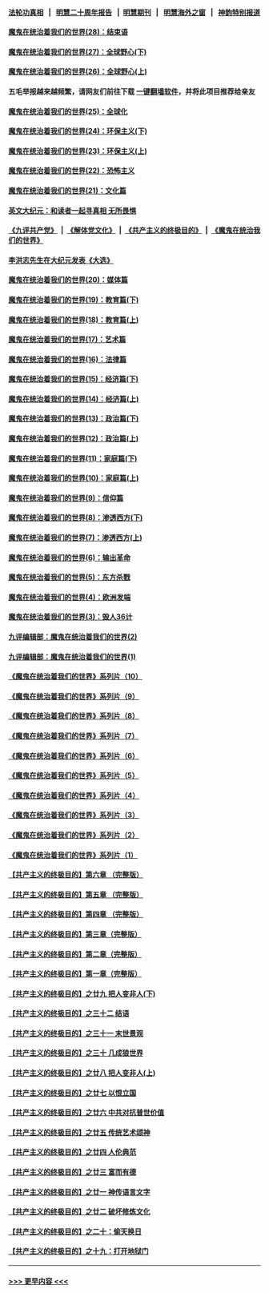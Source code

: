 #### [法轮功真相](https://github.com/gfw-breaker/truth/blob/master/README.md?t=0) &nbsp;&nbsp;|&nbsp;&nbsp; [明慧二十周年报告](https://github.com/gfw-breaker/mh-reports/blob/master/README.md?t=0) &nbsp;&nbsp;|&nbsp;&nbsp;[明慧期刊](https://github.com/gfw-breaker/mh-qikan) &nbsp;&nbsp;|&nbsp;&nbsp; [明慧海外之窗](https://github.com/gfw-breaker/mh-news/blob/master/README.md?t=0) &nbsp;&nbsp;|&nbsp;&nbsp; [神韵特别报道](https://github.com/gfw-breaker/mh-news/blob/master/shenyun.md?t=0)
#### [魔鬼在统治着我们的世界(28)：结束语](../pages/nsc422/n10936246.md?t=06190902) 
#### [魔鬼在统治着我们的世界(27)：全球野心(下)](../pages/nsc422/n10928319.md?t=06190902) 
#### [魔鬼在统治着我们的世界(26)：全球野心(上)](../pages/nsc422/n10900318.md?t=06190902) 
#### 五毛举报越来越频繁，请网友们前往下载 [一键翻墙软件](https://github.com/gfw-breaker/ssr-accounts)，并将此项目推荐给亲友
#### [魔鬼在统治着我们的世界(25)：全球化](../pages/nsc422/n10788205.md?t=06190902) 
#### [魔鬼在统治着我们的世界(24)：环保主义(下)](../pages/nsc422/n10695307.md?t=06190902) 
#### [魔鬼在统治着我们的世界(23)：环保主义(上)](../pages/nsc422/n10688613.md?t=06190902) 
#### [魔鬼在统治着我们的世界(22)：恐怖主义](../pages/nsc422/n10614727.md?t=06190902) 
#### [魔鬼在统治着我们的世界(21)：文化篇](../pages/nsc422/n10597706.md?t=06190902) 
#### [英文大纪元：和读者一起寻真相 无所畏惧](../pages/nsc422/n12542027.md?t=06190902) 
#### [《九评共产党》](https://github.com/begood0513/9ping.md/blob/master/README.md) &nbsp;|&nbsp; [《解体党文化》](../../../../jtdwh.md/blob/master/README.md)  &nbsp;|&nbsp; [《共产主义的终极目的》](../../../../gczydzjmd.md/blob/master/README.md) &nbsp;|&nbsp; [《魔鬼在统治我们的世界》](../../../../mgztzwmdsj.md/blob/master/README.md) 
#### [李洪志先生在大纪元发表《大选》](../pages/nsc422/n12534746.md?t=06190902) 
#### [魔鬼在统治着我们的世界(20)：媒体篇](../pages/nsc422/n10586579.md?t=06190902) 
#### [魔鬼在统治着我们的世界(19)：教育篇(下)](../pages/nsc422/n10564808.md?t=06190902) 
#### [魔鬼在统治着我们的世界(18)：教育篇(上)](../pages/nsc422/n10526970.md?t=06190902) 
#### [魔鬼在统治着我们的世界(17)：艺术篇](../pages/nsc422/n10499093.md?t=06190902) 
#### [魔鬼在统治着我们的世界(16)：法律篇](../pages/nsc422/n10485969.md?t=06190902) 
#### [魔鬼在统治着我们的世界(15)：经济篇(下)](../pages/nsc422/n10469975.md?t=06190902) 
#### [魔鬼在统治着我们的世界(14)：经济篇(上)](../pages/nsc422/n10457370.md?t=06190902) 
#### [魔鬼在统治着我们的世界(13)：政治篇(下)](../pages/nsc422/n10448270.md?t=06190902) 
#### [魔鬼在统治着我们的世界(12)：政治篇(上)](../pages/nsc422/n10444576.md?t=06190902) 
#### [魔鬼在统治着我们的世界(11)：家庭篇(下)](../pages/nsc422/n10440961.md?t=06190902) 
#### [魔鬼在统治着我们的世界(10)：家庭篇(上)](../pages/nsc422/n10435448.md?t=06190902) 
#### [魔鬼在统治着我们的世界(9)：信仰篇](../pages/nsc422/n10432159.md?t=06190902) 
#### [魔鬼在统治着我们的世界(8)：渗透西方(下)](../pages/nsc422/n10429603.md?t=06190902) 
#### [魔鬼在统治着我们的世界(7)：渗透西方(上)](../pages/nsc422/n10426013.md?t=06190902) 
#### [魔鬼在统治着我们的世界(6)：输出革命](../pages/nsc422/n10421536.md?t=06190902) 
#### [魔鬼在统治着我们的世界(5)：东方杀戮](../pages/nsc422/n10417707.md?t=06190902) 
#### [魔鬼在统治着我们的世界(4)：欧洲发端](../pages/nsc422/n10414890.md?t=06190902) 
#### [魔鬼在统治着我们的世界(3)：毁人36计](../pages/nsc422/n10411583.md?t=06190902) 
#### [九评编辑部：魔鬼在统治着我们的世界(2)](../pages/nsc422/n10410036.md?t=06190902) 
#### [九评编辑部：魔鬼在统治着我们的世界(1)](../pages/nsc422/n10406825.md?t=06190902) 
#### [《魔鬼在统治着我们的世界》系列片（10）](../pages/nsc422/n12292670.md?t=06190902) 
#### [《魔鬼在统治着我们的世界》系列片（9）](../pages/nsc422/n12290859.md?t=06190902) 
#### [《魔鬼在统治着我们的世界》系列片（8）](../pages/nsc422/n12287445.md?t=06190902) 
#### [《魔鬼在统治着我们的世界》系列片（7）](../pages/nsc422/n12283425.md?t=06190902) 
#### [《魔鬼在统治着我们的世界》系列片（6）](../pages/nsc422/n12282314.md?t=06190902) 
#### [《魔鬼在统治着我们的世界》系列片（5）](../pages/nsc422/n12281419.md?t=06190902) 
#### [《魔鬼在统治着我们的世界》系列片（4）](../pages/nsc422/n12274024.md?t=06190902) 
#### [《魔鬼在统治着我们的世界》系列片（3）](../pages/nsc422/n12271322.md?t=06190902) 
#### [《魔鬼在统治着我们的世界》系列片（2）](../pages/nsc422/n12269049.md?t=06190902) 
#### [《魔鬼在统治着我们的世界》系列片（1）](../pages/nsc422/n12267575.md?t=06190902) 
#### [【共产主义的终极目的】第六章 （完整版）](../pages/nsc422/n11428913.md?t=06190902) 
#### [【共产主义的终极目的】第五章 （完整版）](../pages/nsc422/n11428912.md?t=06190902) 
#### [【共产主义的终极目的】第四章 （完整版）](../pages/nsc422/n11428907.md?t=06190902) 
#### [【共产主义的终极目的】第三章（完整版）](../pages/nsc422/n11428848.md?t=06190902) 
#### [【共产主义的终极目的】第二章（完整版）](../pages/nsc422/n11428831.md?t=06190902) 
#### [【共产主义的终极目的】第一章（完整版）](../pages/nsc422/n11417651.md?t=06190902) 
#### [【共产主义的终极目的】之廿九 把人变非人(下)](../pages/nsc422/n11344140.md?t=06190902) 
#### [【共产主义的终极目的】之三十二 结语](../pages/nsc422/n11360535.md?t=06190902) 
#### [【共产主义的终极目的】之三十一 末世景观](../pages/nsc422/n11351129.md?t=06190902) 
#### [【共产主义的终极目的】之三十 几成狼世界](../pages/nsc422/n11348280.md?t=06190902) 
#### [【共产主义的终极目的】之廿八 把人变非人(上)](../pages/nsc422/n11340492.md?t=06190902) 
#### [【共产主义的终极目的】之廿七 以恨立国](../pages/nsc422/n11336944.md?t=06190902) 
#### [【共产主义的终极目的】之廿六 中共对抗普世价值](../pages/nsc422/n11324785.md?t=06190902) 
#### [【共产主义的终极目的】之廿五 传统艺术颂神](../pages/nsc422/n11296396.md?t=06190902) 
#### [【共产主义的终极目的】之廿四 人伦典范](../pages/nsc422/n11296397.md?t=06190902) 
#### [【共产主义的终极目的】之廿三 富而有德](../pages/nsc422/n11283598.md?t=06190902) 
#### [【共产主义的终极目的】之廿一 神传语言文字](../pages/nsc422/n11263265.md?t=06190902) 
#### [【共产主义的终极目的】之廿二 破坏修炼文化](../pages/nsc422/n11245728.md?t=06190902) 
#### [【共产主义的终极目的】之二十：偷天换日](../pages/nsc422/n11238846.md?t=06190902) 
#### [【共产主义的终极目的】之十九：打开地狱门](../pages/nsc422/n11206376.md?t=06190902) 

----
#### [ >>> 更早内容 <<< ](../indexes/nsc422-earlier.md)
